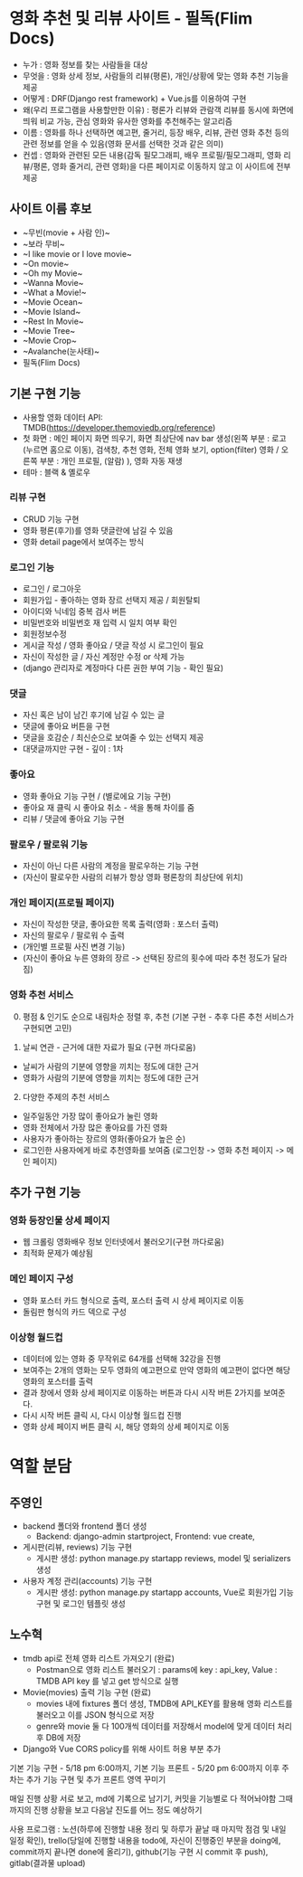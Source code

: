 # 영화 추천 및 리뷰 사이트 - 필독(Flim Docs)
- 누가 : 영화 정보를 찾는 사람들을 대상
- 무엇을 : 영화 상세 정보, 사람들의 리뷰(평론), 개인/상황에 맞는 영화 추천 기능을 제공
- 어떻게 : DRF(Django rest framework) + Vue.js를 이용하여 구현
- 왜(우리 프로그램을 사용할만한 이유) : 평론가 리뷰와 관람객 리뷰를 동시에 화면에 띄워 비교 가능, 관심 영화와 유사한 영화를 추천해주는 알고리즘
- 이름 : 영화를 하나 선택하면 예고편, 줄거리, 등장 배우, 리뷰, 관련 영화 추천 등의 관련 정보를 얻을 수 있음(영화 문서를 선택한 것과 같은 의미)
- 컨셉 : 영화와 관련된 모든 내용(감독 필모그래피, 배우 프로필/필모그래피, 영화 리뷰/평론, 영화 줄거리, 관련 영화)을 다른 페이지로 이동하지 않고 이 사이트에 전부 제공

## 사이트 이름 후보
- ~무빈(movie + 사람 인)~
- ~보라 무비~
- ~I like movie or I love movie~
- ~On movie~
- ~Oh my Movie~
- ~Wanna Movie~
- ~What a Movie!~
- ~Movie Ocean~
- ~Movie Island~
- ~Rest In Movie~
- ~Movie Tree~
- ~Movie Crop~
- ~Avalanche(눈사태)~
- 필독(Flim Docs)

## 기본 구현 기능
- 사용할 영화 데이터 API: TMDB(https://developer.themoviedb.org/reference)
- 첫 화면 : 메인 페이지 화면 띄우기, 화면 최상단에 nav bar 생성(왼쪽 부분 : 로고(누르면 홈으로 이동), 검색창, 추천 영화, 전체 영화 보기, option(filter) 영화 / 오른쪽 부분 : 개인 프로필, (알람) ), 영화 자동 재생
- 테마 : 블랙 & 옐로우

### 리뷰 구현
- CRUD 기능 구현
- 영화 평론(후기)를 영화 댓글란에 남길 수 있음
- 영화 detail page에서 보여주는 방식

### 로그인 기능
- 로그인 / 로그아웃
- 회원가입 - 좋아하는 영화 장르 선택지 제공 / 회원탈퇴
- 아이디와 닉네임 중복 검사 버튼
- 비밀번호와 비밀번호 재 입력 시 일치 여부 확인
- 회원정보수정
- 게시글 작성 / 영화 좋아요 / 댓글 작성 시 로그인이 필요
- 자신이 작성한 글 / 자신 계정만 수정 or 삭제 가능
- (django 관리자로 계정마다 다른 권한 부여 기능 - 확인 필요)

### 댓글
- 자신 혹은 남이 남긴 후기에 남길 수 있는 글
- 댓글에 좋아요 버튼을 구현
- 댓글을 호감순 / 최신순으로 보여줄 수 있는 선택지 제공
- 대댓글까지만 구현 - 깊이 : 1차

### 좋아요
- 영화 좋아요 기능 구현 / (별로에요 기능 구현)
- 좋아요 재 클릭 시 좋아요 취소 - 색을 통해 차이를 줌
- 리뷰 / 댓글에 좋아요 기능 구현

### 팔로우 / 팔로워 기능
- 자신이 아닌 다른 사람의 계정을 팔로우하는 기능 구현
- (자신이 팔로우한 사람의 리뷰가 항상 영화 평론창의 최상단에 위치)

### 개인 페이지(프로필 페이지)
- 자신이 작성한 댓글, 좋아요한 목록 출력(영화 : 포스터 출력)
- 자신의 팔로우 / 팔로워 수 출력
- (개인별 프로필 사진 변경 기능)
- (자신이 좋아요 누른 영화의 장르 -> 선택된 장르의 횟수에 따라 추천 정도가 달라짐)

### 영화 추천 서비스

0. 평점 & 인기도 순으로 내림차순 정렬 후, 추천 (기본 구현 - 추후 다른 추천 서비스가 구현되면 고민)

1. 날씨 연관 - 근거에 대한 자료가 필요 (구현 까다로움)
- 날씨가 사람의 기분에 영향을 끼치는 정도에 대한 근거
- 영화가 사람의 기분에 영향을 끼치는 정도에 대한 근거

2. 다양한 주제의 추천 서비스
- 일주일동안 가장 많이 좋아요가 눌린 영화
- 영화 전체에서 가장 많은 좋아요를 가진 영화
- 사용자가 좋아하는 장르의 영화(좋아요가 높은 순)
- 로그인한 사용자에게 바로 추천영화를 보여줌
(로그인창 -> 영화 추천 페이지 -> 메인 페이지)

## 추가 구현 기능

### 영화 등장인물 상세 페이지
- 웹 크롤링 영화배우 정보 인터넷에서 불러오기(구현 까다로움)
- 최적화 문제가 예상됨


### 메인 페이지 구성
- 영화 포스터 카드 형식으로 출력, 포스터 출력 시 상세 페이지로 이동
- 돌림판 형식의 카드 덱으로 구성


### 이상형 월드컵
- 데이터에 있는 영화 중 무작위로 64개를 선택해 32강을 진행
- 보여주는 2개의 영화는 모두 영화의 예고편으로 만약 영화의 예고편이 없다면 해당 영화의 포스터를 출력
- 결과 창에서 영화 상세 페이지로 이동하는 버튼과 다시 시작 버튼 2가지를 보여준다.
- 다시 시작 버튼 클릭 시, 다시 이상형 월드컵 진행
- 영화 상세 페이지 버튼 클릭 시, 해당 영화의 상세 페이지로 이동


# 역할 분담

## 주영인
- backend 폴더와 frontend 폴더 생성
  - Backend: django-admin startproject, Frontend: vue create, 
- 게시판(리뷰, reviews) 기능 구현
  - 게시판 생성: python manage.py startapp reviews, model 및 serializers 생성
- 사용자 계정 관리(accounts) 기능 구현
  - 게시판 생성: python manage.py startapp accounts, Vue로 회원가입 기능 구현 및 로그인 템플릿 생성


## 노수혁
- tmdb api로 전체 영화 리스트 가져오기 (완료)
  - Postman으로 영화 리스트 불러오기 : params에 key : api_key,  Value : TMDB API key 를 넣고 get 방식으로 실행
- Movie(movies) 출력 기능 구현 (완료)
  - movies 내에 fixtures 폴더 생성, TMDB에 API_KEY를 활용해 영화 리스트를 불러오고 이를 JSON 형식으로 저장
  - genre와 movie 둘 다 100개씩 데이터를 저장해서 model에 맞게 데이터 처리 후 DB에 저장
- Django와 Vue CORS policy를 위해 사이트 허용 부분 추가



기본 기능 구현 - 5/18 pm 6:00까지, 기본 기능 프론트 - 5/20 pm 6:00까지
이후 주차는 추가 기능 구현 및 추가 프론트 영역 꾸미기

매일 진행 상황 서로 보고, md에 기록으로 남기기, 커밋을 기능별로 다 적어놔야함
그때까지의 진행 상황을 보고 다음날 진도를 어느 정도 예상하기

사용 프로그램 : 노션(하루에 진행할 내용 정리 및 하루가 끝날 때 마지막 점검 및 내일 일정 확인),
trello(당일에 진행할 내용을 todo에, 자신이 진행중인 부분을 doing에, commit까지 끝나면 done에 올리기),
github(기능 구현 시 commit 후 push), gitlab(결과물 upload)
